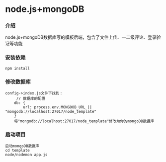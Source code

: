 # node.js+mongoDB

### 介绍
node.js+mongoDB数据库写的模板后端，包含了文件上传、一二级评论、登录验证等功能

### 安装依赖
```
npm install
```

### 修改数据库
```
config->index.js文件下找到：
     // 数据库的配置
    db: {
        url: process.env.MONGOOB_URL || "mongodb://localhost:27017/node_template"
    }
    将"mongodb://localhost:27017/node_template"修改为你的mongoDB数据库
```

### 启动项目
```
启动mongoDB数据库
cd template 
node/nodemon app.js
```


